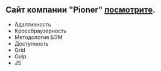 ## Cайт компании "Pioner" [посмотрите]( https://gluzd90.github.io/Evklid/).
- Адаптивность
- Кроссбраузерность
- Методология БЭМ
- Доступность
- Grid
- Gulp
- JS
  


 
